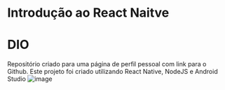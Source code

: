 # Introdução ao React Naitve
# DIO
Repositório criado para uma página de perfil pessoal com link para o Github. Este projeto foi criado utilizando React Native,  NodeJS e Android Studio
![image](https://user-images.githubusercontent.com/43658661/175831341-efe802e8-8838-4bcc-9b51-c116e4a93a2e.png)


